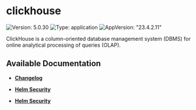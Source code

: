 # clickhouse

![Version: 5.0.30](https://img.shields.io/badge/Version-5.0.30-informational?style=flat-square) ![Type: application](https://img.shields.io/badge/Type-application-informational?style=flat-square) ![AppVersion: "23.4.2.11"](https://img.shields.io/badge/AppVersion-"23.4.2.11"-informational?style=flat-square)

ClickHouse is a column-oriented database management system (DBMS) for online analytical processing of queries (OLAP).

## Available Documentation

- [**Changelog**](CHANGELOG)

- [**Helm Security**](container-security)

- [**Helm Security**](helm-security)

